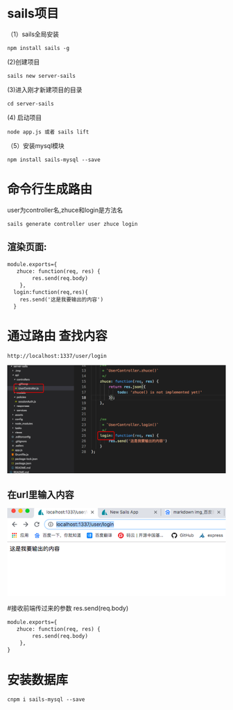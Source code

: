 # sails项目
（1）sails全局安装

```
npm install sails -g
```
(2)创建项目
```
sails new server-sails
```
(3)进入刚才新建项目的目录
```
cd server-sails
```
(4) 启动项目
```
node app.js 或者 sails lift
```
（5）安装mysql模块
```
npm install sails-mysql --save 
```

# 命令行生成路由
user为controller名,zhuce和login是方法名 
```
sails generate controller user zhuce login  
```
## 渲染页面:
```
module.exports={ 
   zhuce: function(req, res) {
        res.send(req.body)
    },
  login:function(req,res){ 
    res.send('这是我要输出的内容')
  } 
```
# 通过路由 查找内容
```
http://localhost:1337/user/login
```
![avatar](./images/1.png)
## 在url里输入内容
![avatar](./images/2.png)

#接收前端传过来的参数  res.send(req.body)
```
module.exports={ 
   zhuce: function(req, res) {
        res.send(req.body)
    },
}
```
# 安装数据库
```
cnpm i sails-mysql --save
```
